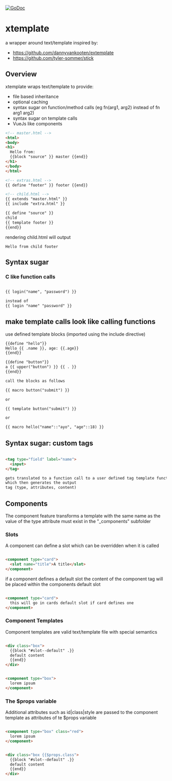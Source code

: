 [![GoDoc](http://godoc.org/github.com/mayowa/xtemplate?status.svg)](http://godoc.org/github.com/mayowa/xtemplate)

# xtemplate

a wrapper around text/template inspired by:

* https://github.com/dannyvankooten/extemplate
* https://github.com/tyler-sommer/stick

## Overview

xtemplate wraps text/template to provide:

* file based inheritance
* optional caching
* syntax sugar on function/method calls (eg fn(arg1, arg2) instead of fn arg1 arg2)
* syntax sugar on template calls
* VueJs like components

```html
<!-- master.html -->
<html>
<body>
<h1>
  Hello from:
  {{block "source" }} master {{end}}
</h1>
</body>
</html>
```

```html
<!-- extras.html -->
{{ define "footer" }} footer {{end}}
```

```html
<!-- child.html -->
{{ extends "master.html" }}
{{ include "extra.html" }}

{{ define "source" }}
child
{{ template footer }}
{{end}}
```

rendering child.html will output

```
Hello from child footer
```

## Syntax sugar

### C like function calls

```html

{{ login("name", "password") }}

instead of
{{ login "name" "password" }}

```

## make template calls look like calling functions

use defined template blocks (imported using the include directive)

```html
{{define "hello"}}
Hello {{ .name }}, age: {{.age}}
{{end}}

{{define "button"}}
a {{ upper("button") }} {{ . }}
{{end}}

call the blocks as follows

{{ macro button("submit") }}

or

{{ template button("submit") }}

or

{{ macro hello("name"::"ayo", "age"::18) }}

```

## Syntax sugar: custom tags

```html

<tag type="field" label="name">
  <input>
</tag>

gets translated to a function call to a user defined tag template function
which then generates the output
tag (type, attributes, content)
```

## Components

The component feature transforms <component type="card">
a template with the same name as the value of the type attribute must exist in the "_components" subfolder

### Slots

A component can define a slot which can be overridden when it is called

```html

<component type="card">
  <slot name="title">A title</slot>
</component>
```

if a component defines a default slot the content of the component tag will be placed within the components default slot

```html

<component type="card">
  this will go in cards default slot if card defines one
</component>
```

### Component Templates

Component templates are valid text/template file with special semantics

```html

<div class="box">
  {{block "#slot--default" .}}
  default content
  {{end}}
</div>
```

```html

<component type="box">
  lorem ipsum
</component>
```

### The $props variable

Additional attributes such as id|class|style are passed to the component template as attributes of te $props variable

```html

<component type="box" class="red">
  lorem ipsum
</component>
```

```html

<div class="box {{$props.class">
  {{block "#slot--default" .}}
  default content
  {{end}}
</div>
```
